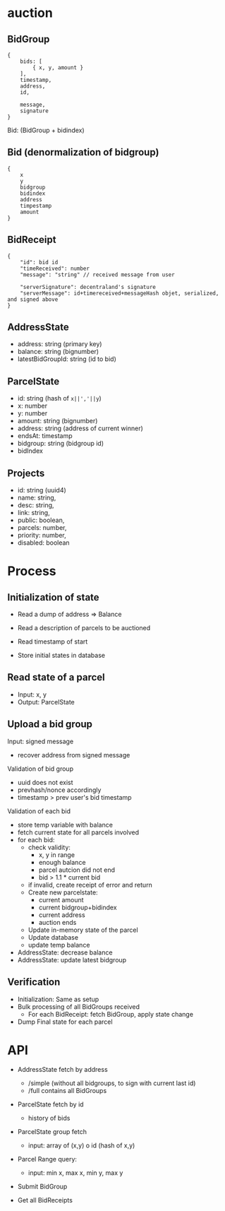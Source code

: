 # auction

## BidGroup

```
{
    bids: [
        { x, y, amount }
    ],
    timestamp,
    address,
    id,
    
    message,
    signature
}
```

Bid: (BidGroup + bidindex)

## Bid (denormalization of bidgroup)

```
{
    x
    y
    bidgroup
    bidindex
    address
    timpestamp
    amount
}
```

## BidReceipt

```
{
    "id": bid id
    "timeReceived": number
    "message": "string" // received message from user
    
    "serverSignature": decentraland's signature
    "serverMessage": id+timereceived+messageHash objet, serialized, and signed above
}
```

## AddressState

- address: string (primary key)
- balance: string (bignumber)
- latestBidGroupId: string (id to bid)


## ParcelState

- id: string (hash of `x||','||y`)
- x: number
- y: number
- amount: string (bignumber)
- address: string (address of current winner)
- endsAt: timestamp
- bidgroup: string (bidgroup id)
- bidIndex


## Projects

- id: string (uuid4)
- name: string, 
- desc: string, 
- link: string, 
- public: boolean,
- parcels: number,
- priority: number,
- disabled: boolean

# Process

## Initialization of state

- Read a dump of address => Balance
- Read a description of parcels to be auctioned
- Read timestamp of start

- Store initial states in database

## Read state of a parcel

- Input: x, y
- Output: ParcelState

## Upload a bid group

Input: signed message

- recover address from signed message

Validation of bid group

- uuid does not exist
- prevhash/nonce accordingly
- timestamp > prev user's bid timestamp

Validation of each bid

- store temp variable with balance
- fetch current state for all parcels involved
- for each bid:
    - check validity:
        * x, y in range
        * enough balance
        * parcel autcion did not end
        * bid > 1.1 * current bid
    - if invalid, create receipt of error and return
    - Create new parcelstate:
        - current amount
        - current bidgroup+bidindex
        - current address
        - auction ends
    - Update in-memory state of the parcel
    - Update database
    - update temp balance
- AddressState: decrease balance
- AddressState: update latest bidgroup

## Verification

- Initialization: Same as setup
- Bulk processing of all BidGroups received
  * For each BidReceipt: fetch BidGroup, apply state change
- Dump Final state for each parcel


# API

- AddressState fetch by address
    - /simple (without all bidgroups, to sign with current last id)
    - /full contains all BidGroups

- ParcelState fetch by id
    - history of bids

- ParcelState group fetch
    - input: array of (x,y) o id (hash of x,y)

- Parcel Range query:
    - input: min x, max x, min y, max y

- Submit BidGroup

- Get all BidReceipts
